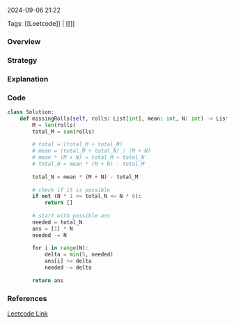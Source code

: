 
2024-09-06 21:22

Tags: [[Leetcode]] | [[]]


### Overview

### Strategy

### Explanation

### Code
```python
class Solution:
    def missingRolls(self, rolls: List[int], mean: int, N: int) -> List[int]:
        M = len(rolls)
        total_M = sum(rolls)
        
        # total = (total_M + total_N)
        # mean = (total_M + total_N) / (M + N)
        # mean * (M + N) = total_M + total_N
        # total_N = mean * (M + N) - total_M
        
        total_N = mean * (M + N) - total_M
        
        # check if it is possible
        if not (N * 1 <= total_N <= N * 6):
            return []
        
        # start with possible ans
        needed = total_N
        ans = [1] * N
        needed -= N
        
        for i in range(N):
            delta = min(5, needed) 
            ans[i] += delta
            needed -= delta
        
        return ans
```

### References
[Leetcode Link](https://leetcode.com/problems/find-missing-observations/)

